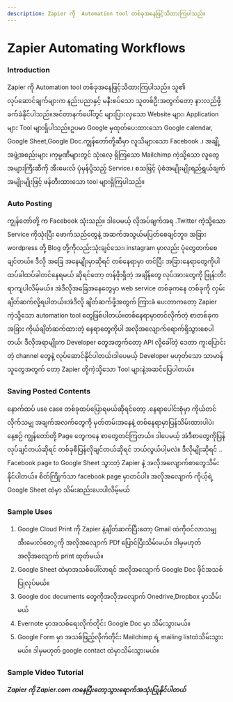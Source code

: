 ```yaml
---
description: Zapier ကို  Automation tool တစ်ခုအနေဖြင့်သိထားကြပါသည်။
---
```


# Zapier Automating Workflows

### Introduction

Zapier ကို Automation tool တစ်ခုအနေဖြင့်သိထားကြပါသည်။ သူ‌၏ လုပ်ဆောင်ချက်များက နည်းပညာနှင့် မနီးစပ်သော သူတစ်ဦးအတွက်တော့ နားလည်ဖို့ခက်ခဲနိုင်ပါသည်။အင်တာနက်ပေါ်တွင် များပြားလှသော Website များ၊ Application များ Tool များရှိပါသည်။ဥပမာ Google မှထုတ်ပေးထားသော Google calendar, Google Sheet,Google Doc.ကျွန်တော်တို့ဆီမှာ လူသိများသော Facebook .၊ အချို့ အဖွဲ့အစည်းများ ၊ကုမ္ပဏီများတွင် သုံးလေ့ ရှိကြသော Mailchimp ကဲ့သို့သော လူတွေအများကြီးဆီကို အီးမေးလ် ပုံမှန်ပို့သည့် Service.၊ စသဖြင့် ပုံစံအမျိုးမျိုးရည်ရွယ်ချက် အမျိုးမျိုးဖြင့် ဖန်တီးထားသော tool များရှိကြပါသည်။

### **Auto Posting**

ကျွန်တော်တို့ က Facebook သုံးသည်။ ဒါပေမယ့် လိုအပ်ချက်အရ .Twitter ကဲ့သို့သော Service ကိုသုံးပြီး ဖောက်သည်တွေနဲ့ အဆက်အသွယ်မပြတ်စေချင်ဘူး၊ အခြား wordpress တို့ Blog တို့ကိုလည်းသုံးချင်သေး၊ instagram မှာလည်း ပုံတွေတက်စေချင်တယ်။ ဒီလို အခြေ အနေမျိုးမှာဆိုရင် တစ်နေရာမှာ တင်ပြီး အခြားနေရာတွေကိုပါ ထပ်ခါထပ်ခါတင်နေရမယ် ဆိုရင်တော့ တန်ဖိုးရှိတဲ့ အချိန်တွေ လုပ်အားတွေကို ဖြုန်းတီးရာကျပါလိမ့်မယ်။ အဲဒီလိုအခြေအနေတွေမှာ web service တစ်ခုကနေ တစ်ခုကို လှမ်းချိတ်ဆက်လို့ရပါတယ်။အဲဒီလို ချိတ်ဆက်ဖို့အတွက် ကြားခံ ပေးတာကတော့ Zapier ကဲ့သို့သော automation tool တွေဖြစ်ပါတယ်။တစ်နေရာမှာတင်လိုက်တဲ့ စာတစ်ခုက အခြား ကိုယ်ချိတ်ဆက်ထားတဲ့ နေရာတွေကိုပါ အလိုအလျောက်ရောက်ရှိသွားစေပါတယ်၊ ဒီလိုအရာမျိုးက Developer တွေအတွက်တော့ API လို့ခေါ်တဲ့ ဒေတာ ကူးပြောင်းတဲ့ channel တွေနဲ့ လုပ်ဆောင်နိုင်ပါတယ်၊ဒါပေမယ့် Developer မဟုတ်သော သာမာန်သူတွေအတွက် တော့ Zapier တို့ကဲ့သို့သော Tool များနဲ့အဆင်ပြေပါတယ်။

### **Saving Posted Contents**

နောက်ထပ် use case တစ်ခုထပ်ပြောရမယ်ဆိုရင်တော့ .နေရာပေါင်းစုံမှာ ကိုယ်တင်လိုက်သမျှ အချက်အလက်တွေကို မှတ်တမ်းအနေနဲ့ တစ်နေရာမှာပြန်သိမ်းထားပါပဲ၊ နေ့စဉ် ကျွန်တော်တို့ Page တွေကနေ စာတွေတင်ကြတယ်။ ဒါပေမယ့် အဲဒီစာတွေကိုပြန်လုပ်ချင်တယ်ဆိုရင် တစ်ခုစီပြန်လိုချင်တယ်ဆိုရင် ဘယ်လွယ်ပါ့မလဲ။ ဒီလိုမျိုးဆိုရင် .. Facebook page to Google Sheet သွားတဲ့ Zapier နဲ့ အလိုအ‌လျောက်စာတွေသိမ်းနိုင်ပါတယ်။ စိတ်ကြိုက်သာ facebook page မှာတင်ပါ။ အလိုအလျောက် ကိုယ့်ရဲ့ Google Sheet ထဲမှာ သိမ်းဆည်းပေးပါလိမ့်မယ်

### Sample Uses

1. Google Cloud Print  ကို Zapier နဲ့ချိတ်ဆက်ပြီးတော့ Gmail ထဲကိုဝင်လာသမျှ အီးမေးလ်တေွကို အလိုအလျောက် PDf ပြောင်ပြီးသိမ်းမယ်။ ဒါမှမဟုတ်အလိုအလျောက် print ထုတ်မယ်။
2. Google Sheet ထဲမှာအသစ်ပေါ်လာရင် အလိုအလျောက် Google Doc ဖိုင်အသစ် ပြုလုပ်မယ်။
3. Google doc documents တွေကိုအလိုအလျောက် Onedrive,Dropbox မှာသိမ်းမယ်
4. Evernote မှာအသစ်ရေးလိုက်တိုင်း Google Doc မှာ သိမ်းသွားမယ်။
5. Google Form မှာ အသစ်ဖြည့်လိုက်တိုင်း Mailchimp ရဲ့ mailing listထဲသိမ်းသွားမယ်။ ဒါမှမဟုတ် google contact ထဲမှာသိမ်းသွားမယ်။ 

### Sample Video Tutorial



_**Zapier ကို Zapier.com ကနေပြီးတော့သွားရောက်အသုံးပြုနိုင်ပါတယ်**_

